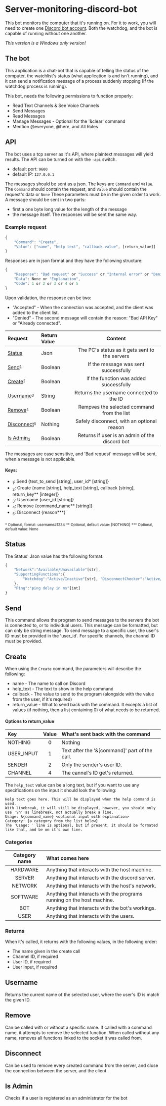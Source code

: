 # Server-monitoring-discord-bot

This bot monitors the computer that it's running on.
For it to work, you will need to create one [Discord bot account](https://discordapp.com/developers/applications/).
Both the watchdog, and the bot is capable of running without one another.

*This version is a Windows only version!*

## The bot

This application is a chat-bot that is capable of telling the status of the computer, the watchlist's status (what application is and isn't running), and it can send a notification message of a process suddenly stopping (If the watchdog process is running).

This bot, needs the following permissions to function properly:

* Read Text Channels & See Voice Channels
* Send Messages
* Read Messages
* Manage Messages - Optional for the '&clear' command
* Mention @everyone, @here, and All Roles

## API

The bot uses a tcp server as it's API, where plaintext messages will yield results. The API can be turned on with the `-api` switch.
 -  default port: `9600`
 -  default IP: `127.0.0.1`

The messages should be sent as a json. The keys are `Command` and `Value`. The `Command` should contain the request, and `Value` should contain the request's data or `None` These parameters must be in the given order to work. A message should be sent in two parts:
 -  first a one byte long value for the length of the message
 -  the message itself. 
The responses will be sent the same way.

### Example request

```javascript
{
    "Command": "Create",
    "Value": ["name", "help text", "callback value", [return_value]]
}
```

Responses are in json format and they have the following structure:

```javascript
{
    "Response": "Bad request" or "Success" or "Internal error" or "Denied" or "Accepted",
    "Data": None or "Explanation",
    "Code": 1 or 2 or 3 or 4 or 5
}
```

Upon validation, the response can be two:
 -  "Accepted" - When the connection was accepted, and the client was added to the client list.
 -  "Denied" - The second message will contain the reason: "Bad API Key" or "Already connected".

|Request                                          |Return Value  |Content                                        |
|:------------------------------------------------|:-------------|:---------------------------------------------:|
|[Status](#Status)                                |Json          |The PC's status as it gets sent to the servers |
|[Send](#Send)<sup><sub>1</sub></sup>             |Boolean       |If the message was sent successfully           |
|[Create](#Create)<sup><sub>2</sub></sup>         |Boolean       |If the function was added successfully         |
|[Username](#Username)<sup><sub>3</sub></sup>     |String        |Returns the username connected to the ID       |
|[Remove](#Remove)<sup><sub>4</sub></sup>         |Boolean       |Rempves the selected command from the list     |
|[Disconnect](#Disconnect)<sup><sub>5</sub></sup> |Nothing       |Safely disconnect, with an optional reason     |
|[Is Admin](#Is_Admin)<sub>3</sub>                |Boolean       |Returns if user is an admin of the discord bot |

The messages are case sensitive, and 'Bad request' message will be sent, when a message is not applicable.

#### Keys:
 -  <sub>1</sub>: Send {text_to_send [string], user_id* [string]}
 -  <sub>2</sub>: Create {name [string], help_text [string], callback [string], return_key** [integer]}
 -  <sub>3</sub>: Username {user_id [string]}
 -  <sub>4</sub>: Remove {command_name** [string]}
 -  <sub>5</sub>: Disconnect {reason***}

<sub>* Optional, format: username#1234</sub>
<sub>** Optional, default value: [NOTHING]</sub>
<sub>*** Optional, default value: None</sub>

## Status

The Status' Json value has the following format:

```javascript
{
    "Network":"Available/Unavailable"[str],
    "SupportingFunctions":{
        "Watchdog":"Active/Inactive"[str], "DisconnectChecker":"Active/Inactive"[str]
    },
    "Ping":"ping delay in ms"[int]
}
```

## Send

This command allows the program to send messages to the servers the bot is connected to, or to individual users. This message can be formatted, but can only be string message.
To send message to a specific user, the user's ID must be provided in the 'user_id'. For specific channels, the channel ID must be provided.

## Create

When using the `Create` command, the parameters will describe the following:
 -  name - The name to call on Discord
 -  help_text - The text to show in the help command
 -  callback - The value to send to the program (alongside with the value from the user, if it's required)
 -  return_value - What to send back with the command. It excepts a list of values (if nothing, then a list containing 0) of what needs to be returned.

#### Options to return_value

|Key              |Value|What's sent back with the command               |
|:----------------|:---:|:-----------------------------------------------|
|NOTHING          |0    |Nothing                                         |
|USER_INPUT       |1    |Text after the '&[command]' part of the call.   |
|SENDER           |2    |Only the sender's user ID.                      |
|CHANNEL          |4    |The cannel's ID get's returned.                 |

The `help_text` value can be a long text, but if you want to use any specifications on the input it should look the following:

```
Help text goes here. This will be displayed when the help command is used.
With linebreak, it will still be displayed, however, you should only use '\n' as linebreak, not actually break a line.
Usage: &{command_name} <optional input with explanation>
Category: {a category from the list below}
The 'Usage: ' line is optional, but if present, it should be formated like that, and be on it's own line.
```

### Categories

|Category name     |What comes here                                                        |
|:----------------:|:----------------------------------------------------------------------|
|HARDWARE          |Anything that interacts with the host machine.                         |
|SERVER            |Anything that interacts with the discord server.                       |
|NETWORK           |Anything that interacts with the host's network.                       |
|SOFTWARE          |Anything that interacts with the programs running on the host machine. |
|BOT               |Anything that interacts with the bot's workings.                       |
|USER              |Anything that interacts with the users.                                |

### Returns

When it's called, it returns with the following values, in the following order:
 - The name given in the create call
 - Channel ID, if required
 - User ID, if required
 - User Input, if required

## Username

Returns the current name of the selected user, where the user's ID is match the given ID.

## Remove

Can be called with or without a specific name. If called with a command name, it attempts to remove the selected function. When called without any name, removes all functions linked to the socket it was called from.

## Disconnect

Can be used to remove every created command from the server, and close the connection between the server, and the client.

## Is Admin

Checks if a user is registered as an administrator for the bot